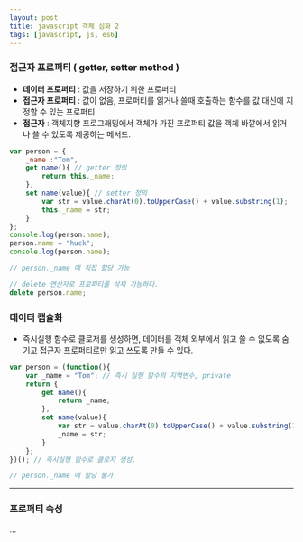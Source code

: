 ```yaml
---
layout: post
title: javascript 객체 심화 2
tags: [javascript, js, es6]
---
```


### 접근자 프로퍼티 ( getter, setter method )

* **데이터 프로퍼티** : 값을 저장하기 위한 프로퍼티
* **접근자 프로퍼티** : 값이 없음, 프로퍼티를 읽거나 쓸때 호출하는 함수를 값 대신에 지정할 수 있는 프로퍼티
* **접근자** : 객체지향 프로그래밍에서 객체가 가진 프로퍼티 값을 객체 바깥에서 읽거나 쓸 수 있도록 제공하는 메서드.

```javascript
var person = {
    _name :"Tom",
    get name(){ // getter 정의
        return this._name;
    },
    set name(value){ // setter 정의
        var str = value.charAt(0).toUpperCase() + value.substring(1);
        this._name = str;
    }
};
console.log(person.name); 
person.name = "huck";
console.log(person.name); 

// person._name 에 직접 할당 가능

// delete 연산자로 프로퍼티를 삭제 가능하다.
delete person.name;
```

### 데이터 캡슐화
* 즉시실행 함수로 클로저를 생성하면, 데이터를 객체 외부에서 읽고 쓸 수 없도록 숨기고 접근자 프로퍼티로만 읽고 쓰도록 만들 수 있다.

```javascript
var person = (function(){
    var _name = "Tom"; // 즉시 실행 함수의 지역변수, private
    return {
        get name(){
            return _name;
        },
        set name(value){
            var str = value.charAt(0).toUpperCase() + value.substring(1);
            _name = str;
        }
    };
})(); // 즉시실행 함수로 클로저 생성,

// person._name 에 할당 불가
```


---

### 프로퍼티 속성

...